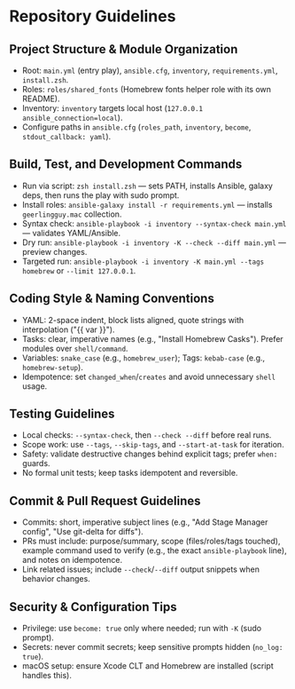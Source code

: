# Repository Guidelines

## Project Structure & Module Organization
- Root: `main.yml` (entry play), `ansible.cfg`, `inventory`, `requirements.yml`, `install.zsh`.
- Roles: `roles/shared_fonts` (Homebrew fonts helper role with its own README).
- Inventory: `inventory` targets local host (`127.0.0.1 ansible_connection=local`).
- Configure paths in `ansible.cfg` (`roles_path`, `inventory`, `become`, `stdout_callback: yaml`).

## Build, Test, and Development Commands
- Run via script: `zsh install.zsh` — sets PATH, installs Ansible, galaxy deps, then runs the play with sudo prompt.
- Install roles: `ansible-galaxy install -r requirements.yml` — installs `geerlingguy.mac` collection.
- Syntax check: `ansible-playbook -i inventory --syntax-check main.yml` — validates YAML/Ansible.
- Dry run: `ansible-playbook -i inventory -K --check --diff main.yml` — preview changes.
- Targeted run: `ansible-playbook -i inventory -K main.yml --tags homebrew` or `--limit 127.0.0.1`.

## Coding Style & Naming Conventions
- YAML: 2-space indent, block lists aligned, quote strings with interpolation ("{{ var }}").
- Tasks: clear, imperative names (e.g., "Install Homebrew Casks"). Prefer modules over `shell/command`.
- Variables: `snake_case` (e.g., `homebrew_user`); Tags: `kebab-case` (e.g., `homebrew-setup`).
- Idempotence: set `changed_when`/`creates` and avoid unnecessary `shell` usage.

## Testing Guidelines
- Local checks: `--syntax-check`, then `--check --diff` before real runs.
- Scope work: use `--tags`, `--skip-tags`, and `--start-at-task` for iteration.
- Safety: validate destructive changes behind explicit tags; prefer `when:` guards.
- No formal unit tests; keep tasks idempotent and reversible.

## Commit & Pull Request Guidelines
- Commits: short, imperative subject lines (e.g., "Add Stage Manager config", "Use git-delta for diffs").
- PRs must include: purpose/summary, scope (files/roles/tags touched), example command used to verify (e.g., the exact `ansible-playbook` line), and notes on idempotence.
- Link related issues; include `--check`/`--diff` output snippets when behavior changes.

## Security & Configuration Tips
- Privilege: use `become: true` only where needed; run with `-K` (sudo prompt).
- Secrets: never commit secrets; keep sensitive prompts hidden (`no_log: true`).
- macOS setup: ensure Xcode CLT and Homebrew are installed (script handles this).
